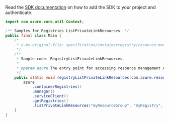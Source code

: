 Read the [SDK documentation](https://github.com/Azure/azure-sdk-for-java/blob/azure-resourcemanager_2.14.0/sdk/resourcemanager/azure-resourcemanager/README.md) on how to add the SDK to your project and authenticate.

```java
import com.azure.core.util.Context;

/** Samples for Registries ListPrivateLinkResources. */
public final class Main {
    /*
     * x-ms-original-file: specification/containerregistry/resource-manager/Microsoft.ContainerRegistry/stable/2021-09-01/examples/RegistryListPrivateLinkResources.json
     */
    /**
     * Sample code: RegistryListPrivateLinkResources.
     *
     * @param azure The entry point for accessing resource management APIs in Azure.
     */
    public static void registryListPrivateLinkResources(com.azure.resourcemanager.AzureResourceManager azure) {
        azure
            .containerRegistries()
            .manager()
            .serviceClient()
            .getRegistries()
            .listPrivateLinkResources("myResourceGroup", "myRegistry", Context.NONE);
    }
}
```
